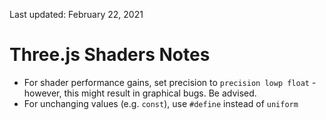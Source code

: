 Last updated: February 22, 2021

# **Three.js Shaders Notes**
- For shader performance gains, set precision to `precision lowp float` - however, this might result in graphical bugs. Be advised.
- For unchanging values (e.g. `const`), use `#define` instead of `uniform`
